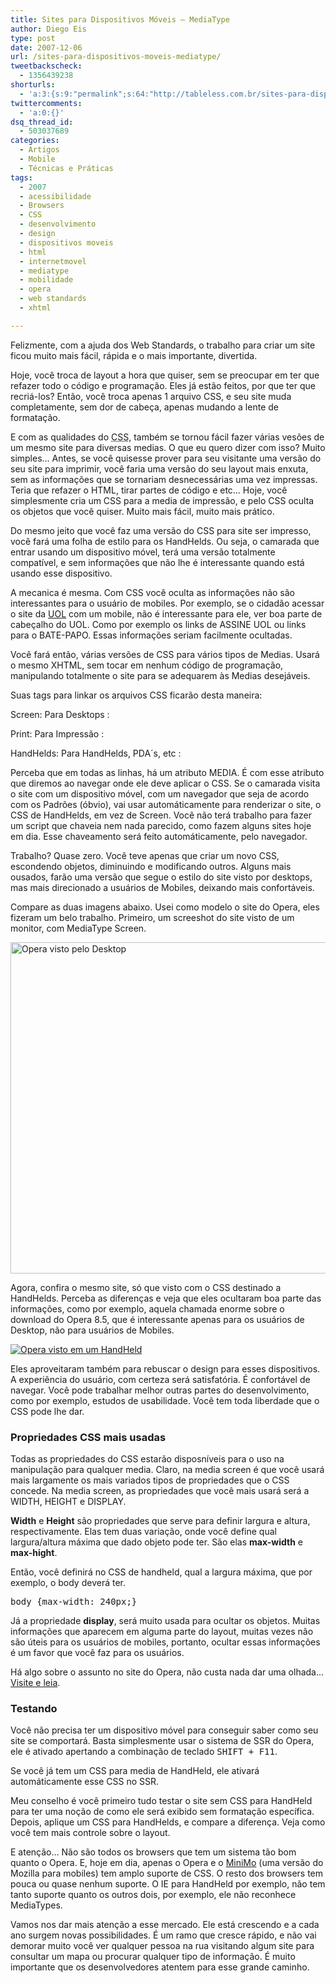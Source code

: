 ```yaml
---
title: Sites para Dispositivos Móveis – MediaType
author: Diego Eis
type: post
date: 2007-12-06
url: /sites-para-dispositivos-moveis-mediatype/
tweetbackscheck:
  - 1356439238
shorturls:
  - 'a:3:{s:9:"permalink";s:64:"http://tableless.com.br/sites-para-dispositivos-moveis-mediatype";s:7:"tinyurl";s:26:"http://tinyurl.com/3wtrl9k";s:4:"isgd";s:19:"http://is.gd/D4Y2kX";}'
twittercomments:
  - 'a:0:{}'
dsq_thread_id:
  - 503037689
categories:
  - Artigos
  - Mobile
  - Técnicas e Práticas
tags:
  - 2007
  - acessibilidade
  - Browsers
  - CSS
  - desenvolvimento
  - design
  - dispositivos moveis
  - html
  - internetmovel
  - mediatype
  - mobilidade
  - opera
  - web standards
  - xhtml

---
```

Felizmente, com a ajuda dos Web Standards, o trabalho para criar um site ficou muito mais fácil, rápida e o mais importante, divertida.
  
Hoje, você troca de layout a hora que quiser, sem se preocupar em ter que refazer todo o código e programação. Eles já estão feitos, por que ter que recriá-los? Então, você troca apenas 1 arquivo CSS, e seu site muda completamente, sem dor de cabeça, apenas mudando a lente de formatação.

E com as qualidades do <acronym title="Cascading Style Sheets - Folhas de Estilo em Cascata">CSS</acronym>, também se tornou fácil fazer várias vesões de um mesmo site para diversas medias. O que eu quero dizer com isso? Muito simples&#8230; Antes, se você quisesse prover para seu visitante uma versão do seu site para imprimir, você faria uma versão do seu layout mais enxuta, sem as informações que se tornariam desnecessárias uma vez impressas. Teria que refazer o HTML, tirar partes de código e etc&#8230; Hoje, você simplesmente cria um CSS para a media de impressão, e pelo CSS oculta os objetos que você quiser. Muito mais fácil, muito mais prático.

Do mesmo jeito que você faz uma versão do CSS para site ser impresso, você fará uma folha de estilo para os HandHelds. Ou seja, o camarada que entrar usando um dispositivo móvel, terá uma versão totalmente compatível, e sem informações que não lhe é interessante quando está usando esse dispositivo.
  
A mecanica é mesma. Com CSS você oculta as informações não são interessantes para o usuário de mobiles. Por exemplo, se o cidadão acessar o site da [UOL][1] com um mobile, não é interessante para ele, ver boa parte de cabeçalho do UOL. Como por exemplo os links de ASSINE UOL ou links para o BATE-PAPO. Essas informações seriam facilmente ocultadas.

Você fará então, várias versões de CSS para vários tipos de Medias. Usará o mesmo XHTML, sem tocar em nenhum código de programação, manipulando totalmente o site para se adequarem às Medias desejáveis.
  
Suas tags para linkar os arquivos CSS ficarão desta maneira:

Screen: Para Desktops
:   <link rel=&#8221;stylesheet&#8221; type=&#8221;text/css&#8221; href=&#8221;screen.css&#8221; media=&#8221;screen&#8221; />

Print: Para Impressão
:   <link rel=&#8221;stylesheet&#8221; type=&#8221;text/css&#8221; href=&#8221;print.css&#8221; media=&#8221;print&#8221; /> 

HandHelds: Para HandHelds, PDA´s, etc
:   <link rel=&#8221;stylesheet&#8221; type=&#8221;text/css&#8221; href=&#8221;handheld.css&#8221; media=&#8221;handheld&#8221; /> 

Perceba que em todas as linhas, há um atributo MEDIA. É com esse atributo que diremos ao navegar onde ele deve aplicar o CSS. Se o camarada visita o site com um dispositivo móvel, com um navegador que seja de acordo com os Padrões (óbvio), vai usar automáticamente para renderizar o site, o CSS de HandHelds, em vez de Screen. Você não terá trabalho para fazer um script que chaveia nem nada parecido, como fazem alguns sites hoje em dia. Esse chaveamento será feito automáticamente, pelo navegador.

Trabalho? Quase zero. Você teve apenas que criar um novo CSS, escondendo objetos, diminuindo e modificando outros. Alguns mais ousados, farão uma versão que segue o estilo do site visto por desktops, mas mais direcionado a usuários de Mobiles, deixando mais confortáveis.

Compare as duas imagens abaixo. Usei como modelo o site do Opera, eles fizeram um belo trabalho. Primeiro, um screeshot do site visto de um monitor, com MediaType Screen.

[<img src="/artigos/sites-mobiles/opera-screen.jpg" alt="Opera visto pelo Desktop" width="530" />][2]

Agora, confira o mesmo site, só que visto com o CSS destinado a HandHelds. Perceba as diferenças e veja que eles ocultaram boa parte das informações, como por exemplo, aquela chamada enorme sobre o download do Opera 8.5, que é interessante apenas para os usuários de Desktop, não para usuários de Mobiles.

[![Opera visto em um HandHeld][3]][4]

Eles aproveitaram também para rebuscar o design para esses dispositivos. A experiência do usuário, com certeza será satisfatória. É confortável de navegar. Você pode trabalhar melhor outras partes do desenvolvimento, como por exemplo, estudos de usabilidade. Você tem toda liberdade que o CSS pode lhe dar.

### Propriedades CSS mais usadas

Todas as propriedades do CSS estarão disposníveis para o uso na manipulação para qualquer media. Claro, na media screen é que você usará mais largamente os mais variados tipos de propriedades que o CSS concede. Na media screen, as propriedades que você mais usará será a WIDTH, HEIGHT e DISPLAY.

**Width** e **Height** são propriedades que serve para definir largura e altura, respectivamente. Elas tem duas variação, onde você define qual largura/altura máxima que dado objeto pode ter. São elas **max-width** e **max-hight**.
  
Então, você definirá no CSS de handheld, qual a largura máxima, que por exemplo, o body deverá ter.

<pre>body {max-width: 240px;}</pre>

Já a propriedade **display**, será muito usada para ocultar os objetos. Muitas informações que aparecem em alguma parte do layout, muitas vezes não são úteis para os usuários de mobiles, portanto, ocultar essas informações é um favor que você faz para os usuários.

Há algo sobre o assunto no site do Opera, não custa nada dar uma olhada&#8230; [Visite e leia][5].

### Testando

Você não precisa ter um dispositivo móvel para conseguir saber como seu site se comportará. Basta simplesmente usar o sistema de SSR do Opera, ele é ativado apertando a combinação de teclado <kbd>SHIFT + F11</kbd>.
  
Se você já tem um CSS para media de HandHeld, ele ativará automáticamente esse CSS no SSR.

Meu conselho é você primeiro tudo testar o site sem CSS para HandHeld para ter uma noção de como ele será exibido sem formatação específica. Depois, aplique um CSS para HandHelds, e compare a diferença. Veja como você tem mais controle sobre o layout.

E atenção&#8230; Não são todos os browsers que tem um sistema tão bom quanto o Opera. E, hoje em dia, apenas o Opera e o [MiniMo][6] (uma versão do Mozilla para mobiles) tem amplo suporte de CSS. O resto dos browsers tem pouca ou quase nenhum suporte. O IE para HandHeld por exemplo, não tem tanto suporte quanto os outros dois, por exemplo, ele não reconhece MediaTypes.

Vamos nos dar mais atenção a esse mercado. Ele está crescendo e a cada ano surgem novas possibilidades. É um ramo que cresce rápido, e não vai demorar muito você ver qualquer pessoa na rua visitando algum site para consultar um mapa ou procurar qualquer tipo de informação. É muito importante que os desenvolvedores atentem para esse grande caminho.

 [1]: http://www.uol.com.br/
 [2]: /artigos/sites-mobiles/opera-screen.jpg
 [3]: /artigos/sites-mobiles/opera-handheld-preview.jpg
 [4]: /artigos/sites-mobiles/opera-handheld.jpg
 [5]: http://www.opera.com/products/mobile/dev/multiple/
 [6]: http://www.mozilla.org/projects/minimo/